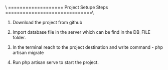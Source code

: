 \ =================== Project Setupe Steps ==============================\

1. Download the project from github

2. Import database file in the server which can be find in the DB_FILE folder.

3. In the terminal reach to the project destination and write command - php artisan migrate

4. Run php artisan serve to start the project.